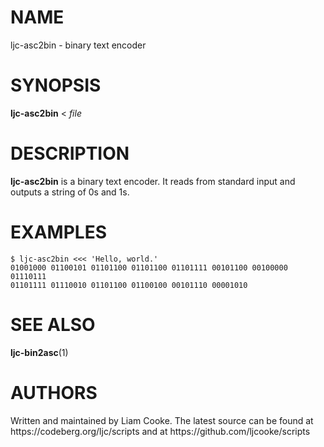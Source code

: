 <h1>NAME</h1>
<p>ljc-asc2bin - binary text encoder</p>
<h1>SYNOPSIS</h1>
<p><strong>ljc-asc2bin</strong> &lt; <em>file</em></p>
<h1>DESCRIPTION</h1>
<p><strong>ljc-asc2bin</strong> is a binary text encoder. It reads from
standard input and outputs a string of 0s and 1s.</p>
<h1>EXAMPLES</h1>
<pre><code>$ ljc-asc2bin &lt;&lt;&lt; &#39;Hello, world.&#39;
01001000 01100101 01101100 01101100 01101111 00101100 00100000 01110111
01101111 01110010 01101100 01100100 00101110 00001010</code></pre>
<h1>SEE ALSO</h1>
<p><strong>ljc-bin2asc</strong>(1)</p>
<h1>AUTHORS</h1>
<p>Written and maintained by Liam Cooke. The latest source can be found
at https://codeberg.org/ljc/scripts and at
https://github.com/ljcooke/scripts</p>
